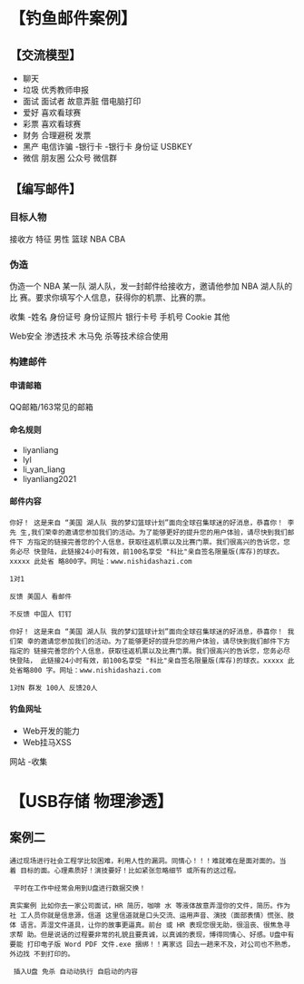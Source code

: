 # 【钓鱼邮件案例】

## 【交流模型】

- 聊天 
- 垃圾 优秀教师申报 
- 面试 面试者 故意弄脏 借电脑打印 
- 爱好 喜欢看球赛 
- 彩票 喜欢看球赛 
- 财务 合理避税 发票 
- 黑产 电信诈骗 -银行卡 -银行卡 身份证 USBKEY 
- 微信 朋友圈 公众号 微信群

## 【编写邮件】

### 目标人物

接收方 特征 男性 篮球 NBA CBA

### 伪造

伪造一个 NBA 某一队 湖人队，发一封邮件给接收方，邀请他参加 NBA 湖人队的比 赛。要求你填写个人信息，获得你的机票、比赛的票。 

收集 -姓名 身份证号 身份证照片 银行卡号 手机号 Cookie 其他 

Web安全 渗透技术 木马免 杀等技术综合使用

### 构建邮件

#### 申请邮箱

QQ邮箱/163常见的邮箱 

#### 命名规则

- liyanliang 
- lyl 
- li_yan_liang 
- liyanliang2021 

#### 邮件内容

```
你好！ 这是来自 “美国 湖人队 我的梦幻篮球计划”面向全球召集球迷的好消息，恭喜你！ 李先 生,我们荣幸的邀请您参加我们的活动。为了能够更好的提升您的用户体验，请尽快到我们邮件下 方指定的链接完善您的个人信息，获取往返机票以及比赛门票。我们很高兴的告诉您，您务必尽 快登陆，此链接24小时有效，前100名享受 "科比"亲自签名限量版(库存)的球衣。xxxxx 此处省 略800字。网址：www.nishidashazi.com 

1对1 

反馈 美国人 看邮件 

不反馈 中国人 钉钉 
```

```
你好！ 这是来自 “美国 湖人队 我的梦幻篮球计划”面向全球召集球迷的好消息，恭喜你！ 我们荣 幸的邀请您参加我们的活动。为了能够更好的提升您的用户体验，请尽快到我们邮件下方指定的 链接完善您的个人信息，获取往返机票以及比赛门票。我们很高兴的告诉您，您务必尽快登陆， 此链接24小时有效，前100名享受 "科比"亲自签名限量版(库存)的球衣。xxxxx 此处省略800 字。网址：www.nishidashazi.com 

1对N 群发 100人 反馈20人
```

#### 钓鱼网址 

- Web开发的能力 
- Web挂马XSS 

网站 -收集

# 【USB存储 物理渗透】

## 案例二

```
通过现场进行社会工程学比较困难，利用人性的漏洞。同情心！！！难就难在是面对面的。当 着 目标的面。心理素质好！演技要好！比如紧张忽略细节 或所有的这过程。
```

```
 平时在工作中经常会用到U盘进行数据交换！ 
```

```
真实案例 比如你去一家公司面试，HR 简历，咖啡 水 等液体故意弄湿你的文件，简历。作为社 工人员你就是信息源，信道 这里信道就是口头交流、运用声音、演技（面部表情）慌张、肢体 语言。弄湿文件道具，让你的故事更逼真。前台 或 HR 表现您很无助，很沮丧、很焦急寻求帮 助。但是说话的过程要非常的礼貌且要真诚，以真诚的表现，博得同情心、好感。U盘中有要能 打印电子版 Word PDF 文件.exe 捆绑！！离家远 回去一趟来不及，对公司也不熟悉，外边找 不到打印的。
```

```
 插入U盘 免杀 自动动执行 自启动的内容 
```

